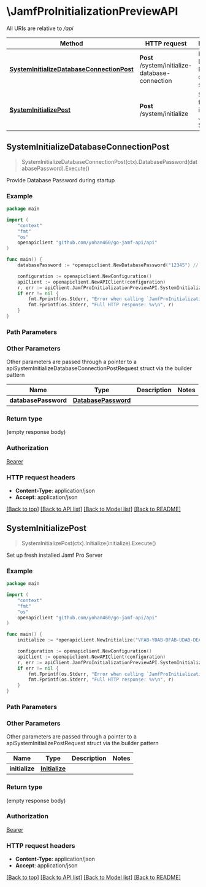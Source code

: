 # \JamfProInitializationPreviewAPI

All URIs are relative to */api*

Method | HTTP request | Description
------------- | ------------- | -------------
[**SystemInitializeDatabaseConnectionPost**](JamfProInitializationPreviewAPI.md#SystemInitializeDatabaseConnectionPost) | **Post** /system/initialize-database-connection | Provide Database Password during startup 
[**SystemInitializePost**](JamfProInitializationPreviewAPI.md#SystemInitializePost) | **Post** /system/initialize | Set up fresh installed Jamf Pro Server 



## SystemInitializeDatabaseConnectionPost

> SystemInitializeDatabaseConnectionPost(ctx).DatabasePassword(databasePassword).Execute()

Provide Database Password during startup 



### Example

```go
package main

import (
	"context"
	"fmt"
	"os"
	openapiclient "github.com/yohan460/go-jamf-api/api"
)

func main() {
	databasePassword := *openapiclient.NewDatabasePassword("12345") // DatabasePassword | 

	configuration := openapiclient.NewConfiguration()
	apiClient := openapiclient.NewAPIClient(configuration)
	r, err := apiClient.JamfProInitializationPreviewAPI.SystemInitializeDatabaseConnectionPost(context.Background()).DatabasePassword(databasePassword).Execute()
	if err != nil {
		fmt.Fprintf(os.Stderr, "Error when calling `JamfProInitializationPreviewAPI.SystemInitializeDatabaseConnectionPost``: %v\n", err)
		fmt.Fprintf(os.Stderr, "Full HTTP response: %v\n", r)
	}
}
```

### Path Parameters



### Other Parameters

Other parameters are passed through a pointer to a apiSystemInitializeDatabaseConnectionPostRequest struct via the builder pattern


Name | Type | Description  | Notes
------------- | ------------- | ------------- | -------------
 **databasePassword** | [**DatabasePassword**](DatabasePassword.md) |  | 

### Return type

 (empty response body)

### Authorization

[Bearer](../README.md#Bearer)

### HTTP request headers

- **Content-Type**: application/json
- **Accept**: application/json

[[Back to top]](#) [[Back to API list]](../README.md#documentation-for-api-endpoints)
[[Back to Model list]](../README.md#documentation-for-models)
[[Back to README]](../README.md)


## SystemInitializePost

> SystemInitializePost(ctx).Initialize(initialize).Execute()

Set up fresh installed Jamf Pro Server 



### Example

```go
package main

import (
	"context"
	"fmt"
	"os"
	openapiclient "github.com/yohan460/go-jamf-api/api"
)

func main() {
	initialize := *openapiclient.NewInitialize("VFAB-YDAB-DFAB-UDAB-DEAB-EFAB-ABAB-DEAB", "Jamf", false, "admin", "12345", "https://jamf.jamfcloud.com") // Initialize | 

	configuration := openapiclient.NewConfiguration()
	apiClient := openapiclient.NewAPIClient(configuration)
	r, err := apiClient.JamfProInitializationPreviewAPI.SystemInitializePost(context.Background()).Initialize(initialize).Execute()
	if err != nil {
		fmt.Fprintf(os.Stderr, "Error when calling `JamfProInitializationPreviewAPI.SystemInitializePost``: %v\n", err)
		fmt.Fprintf(os.Stderr, "Full HTTP response: %v\n", r)
	}
}
```

### Path Parameters



### Other Parameters

Other parameters are passed through a pointer to a apiSystemInitializePostRequest struct via the builder pattern


Name | Type | Description  | Notes
------------- | ------------- | ------------- | -------------
 **initialize** | [**Initialize**](Initialize.md) |  | 

### Return type

 (empty response body)

### Authorization

[Bearer](../README.md#Bearer)

### HTTP request headers

- **Content-Type**: application/json
- **Accept**: application/json

[[Back to top]](#) [[Back to API list]](../README.md#documentation-for-api-endpoints)
[[Back to Model list]](../README.md#documentation-for-models)
[[Back to README]](../README.md)

